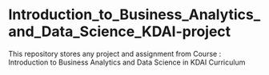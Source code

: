 # Introduction_to_Business_Analytics_and_Data_Science_KDAI-project
This repository stores any project and assignment from Course : Introduction to Business Analytics and Data Science  in KDAI Curriculum
